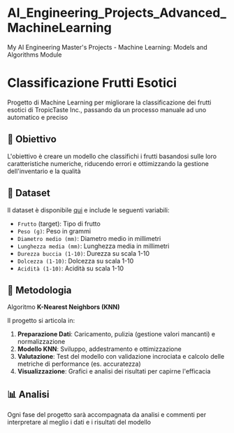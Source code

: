 # AI_Engineering_Projects_Advanced_MachineLearning
My AI Engineering Master's Projects - Machine Learning: Models and Algorithms Module

# Classificazione Frutti Esotici
Progetto di Machine Learning per migliorare la classificazione dei frutti esotici di TropicTaste Inc., passando da un processo manuale ad uno automatico e preciso

## 🎯 Obiettivo

L'obiettivo è creare un modello che classifichi i frutti basandosi sulle loro caratteristiche numeriche, riducendo errori e ottimizzando la gestione dell'inventario e la qualità

## 💾 Dataset

Il dataset è disponibile [qui](https://proai-datasets.s3.eu-west-3.amazonaws.com/fruits.csv) e include le seguenti variabili:

* `Frutto` (target): Tipo di frutto
* `Peso (g)`: Peso in grammi
* `Diametro medio (mm)`: Diametro medio in millimetri
* `Lunghezza media (mm)`: Lunghezza media in millimetri
* `Durezza buccia (1-10)`: Durezza su scala 1-10
* `Dolcezza (1-10)`: Dolcezza su scala 1-10
* `Acidità (1-10)`: Acidità su scala 1-10

## 🧠 Metodologia

Algoritmo **K-Nearest Neighbors (KNN)**

Il progetto si articola in:

1.  **Preparazione Dati**: Caricamento, pulizia (gestione valori mancanti) e normalizzazione
2.  **Modello KNN**: Sviluppo, addestramento e ottimizzazione
3.  **Valutazione**: Test del modello con validazione incrociata e calcolo delle metriche di performance (es. accuratezza)
4.  **Visualizzazione**: Grafici e analisi dei risultati per capirne l'efficacia

## 📊 Analisi

Ogni fase del progetto sarà accompagnata da analisi e commenti per interpretare al meglio i dati e i risultati del modello
